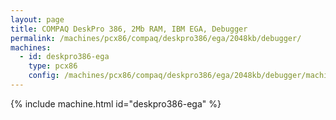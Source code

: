 ```yaml
---
layout: page
title: COMPAQ DeskPro 386, 2Mb RAM, IBM EGA, Debugger
permalink: /machines/pcx86/compaq/deskpro386/ega/2048kb/debugger/
machines:
  - id: deskpro386-ega
    type: pcx86
    config: /machines/pcx86/compaq/deskpro386/ega/2048kb/debugger/machine.xml
---
```


{% include machine.html id="deskpro386-ega" %}
